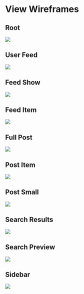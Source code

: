 # View Wireframes

## Root
![](/docs/wireframes/root.jpg?raw=true)

## User Feed
![](/docs/wireframes/user_feed.jpg?raw=true)

## Feed Show
![](/docs/wireframes/feed_show.jpg?raw=true)

## Feed Item
![](/docs/wireframes/feed_item.jpg?raw=true)

## Full Post
![](/docs/wireframes/post_show_full.jpg?raw=true)

## Post Item
![](/docs/wireframes/post_show_item_small.jpg?raw=true)

## Post Small
![](/docs/wireframes/post_show_item_small.jpg?raw=true)

## Search Results
![](/docs/wireframes/search_results.jpg?raw=true)

## Search Preview
![](/docs/wireframes/search_preview.jpg?raw=true)

## Sidebar
![](/docs/wireframes/sidebar.jpg?raw=true)



[new-session]: ./wireframes/new_session.png
[feed-show]: ./wireframes/feed_show.png
[blog-show]: ./wireframes/blog_show.png
[post-show]: ./wireframes/post_show.png
[post-form]: ./wireframes/post_form.png
[search-results]: ./wireframes/search_results.png
